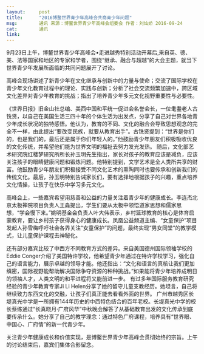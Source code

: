 ```yaml
---
layout:     post
title:      "2016博鳌世界青少年高峰会共商青少年问题"
msg:		通讯 来源：博鳌世界青少年高峰会组委会 作者：刘灿娇 2016-09-24
cat:		通讯
link:		
---
```



9月23日上午，博鳌世界青少年高峰会•走进越秀特别活动开幕后,来自英、德、美、法等国家和地区的专家和学者，围绕“继承、融合与超越”的大会主题，就当下世界青少年发展所面临的共同问题展开了讨论。

高峰会现场讲述了新青少年在文化继承与创新中的力量与使命；交流了国际学校在青少年文化教育过程中的理论、实践与创新；分析了社会交流频繁加速中，跨区域文化差异对青少年教育的挑战；指出了培养青少年多元文化视野重要性与必要性。

《世界日报》旧金山社总编、美西中国和平统一促进会名誉会长，一位耄耋老人古铣贤，以自己在美国生活三四十年的个体生活为出发点，分享了自己对世界各地青少年成长状况的独特感悟。他认为，教育的不同、文化的融合会导致思想观念的完全不一样，由此提出“要改变民族，就要从教育出手”。古铣贤提到：“世界是你们的，也是我们的，最后还是属于你们年轻人的。”他鼓励青少年朋友们积极吸收优良的文化传统，并希望他们能为世界文明的福祉去努力发光发热。
随后，文化部艺术研究院红楼梦研究所所长孙玉明先生指出，家长对孩子的教育应该是减负，应该关注孩子的眼睛健康问题和锻炼问题。他特别提到，文学艺术是全人类所共享的财富。他鼓励青少年朋友们积极接受不同文化艺术的熏陶同时也要传承和创新我们的传统文化。最后，孙玉明特别告诫家长们，要有选择地根据孩子的兴趣，重点培养文化情操，让孩子在快乐中学习多元文化。

高峰会上，一些嘉宾希望用慈善和公益的力量关注着青少年的健康成长。李连杰北京太极禅院项目负责人王淼提出，学生们要从太极中领悟道家思想和儒家思想，“学会慢下来。”姚明基金会负责人叶大伟表示，乡村篮球教育的核心是体育启蒙教育，要让乡村孩子获得身心的健康成长。凤凰公益频道主编、“女童保护”项目发起人孙雪梅呼吁社会各界关注“女童保护”的问题，最终实现“男女同堂”的教学模式，让儿童保护课程去神秘化。

还有部分嘉宾比较了中西方不同教育方式的差异。来自美国德州国际领袖学校的Eddie Conger介绍了美国特许学校，他希望青少年通过在特许学校学习，强化自己的语言能力，展示卓越的领导才能。他还指出：“文化和语言的真核让我们更加缜密，国际视野能帮助解决国际争夺资源的种种挑战。”如果能将青少年培养成明日的领袖人才，人类文明的和平进程将又能前进一步。
有过多年国际服务教育研究经验的青少年教育专家Ji Li Helen分享了她的留守儿童支教经历。她坦言，自己将继续致力东西文化的交融，让孩子们真正能去看看外面的世界。
广州市越秀区长堤真光中学是一所拥有144年历史的中西特色结合的百年老校。长堤真光中学的校长蔡练通过“长真晓月·广府风华”中秋晚会解答了从基础教育出发的文化传承到底要传承什么。她分享了自己的教学理念：通过特色广府课程，培养具有“世界眼、中国心、广府情”的新一代青少年。

关注青少年健康成长和价值实现，是博鳌世界青少年高峰会贯彻始终的宗旨。上午的讨论结束后，嘉宾们集体合影留念。